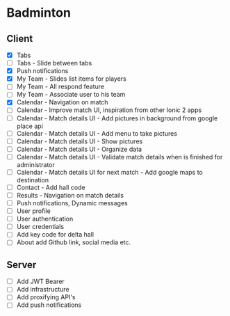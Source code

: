 # Badminton

## Client
- [X] Tabs
- [ ] Tabs - Slide between tabs
- [X] Push notifications
- [X] My Team - Slides list items for players
- [ ] My Team - All respond feature
- [ ] My Team - Associate user to his team
- [X] Calendar - Navigation on match
- [ ] Calendar - Improve match UI, inspiration from other Ionic 2 apps
- [ ] Calendar - Match details UI - Add pictures in background from google place api
- [ ] Calendar - Match details UI - Add menu to take pictures
- [ ] Calendar - Match details UI - Show pictures
- [ ] Calendar - Match details UI - Organize data
- [ ] Calendar - Match details UI - Validate match details when is finished for administrator
- [ ] Calendar - Match details UI for next match - Add google maps to destination
- [ ] Contact - Add hall code
- [ ] Results - Navigation on match details
- [ ] Push notifications, Dynamic messages
- [ ] User profile
- [ ] User authentication
- [ ] User credentials
- [ ] Add key code for delta hall
- [ ] About add Github link, social media etc.

## Server
- [ ] Add JWT Bearer
- [ ] Add infrastructure
- [ ] Add proxifying API's
- [ ] Add push notifications